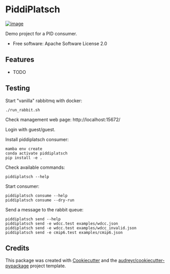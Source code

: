 # PiddiPlatsch

[![image](https://img.shields.io/pypi/v/piddiplatsch.svg)](https://pypi.python.org/pypi/piddiplatsch)


Demo project for a PID consumer.

-   Free software: Apache Software License 2.0

## Features

-   TODO

## Testing

Start "vanilla" rabbitmq with docker:

```
./run_rabbit.sh
```

Check management web page:
http://localhost:15672/

Login with guest/guest.

Install piddiplatsch consumer:

```
mamba env create
conda activate piddiplatsch
pip install -e .
```

Check available commands:
```
piddiplatsch --help
```

Start consumer:
```
piddiplatsch consume --help
piddiplatsch consume --dry-run
```

Send a message to the rabbit queue:
```
piddiplatsch send --help
piddiplatsch send -e wdcc.test examples/wdcc.json
piddiplatsch send -e wdcc.test examples/wdcc_invalid.json
piddiplatsch send -e cmip6.test examples/cmip6.json
```

## Credits

This package was created with
[Cookiecutter](https://github.com/audreyr/cookiecutter) and the
[audreyr/cookiecutter-pypackage](https://github.com/audreyr/cookiecutter-pypackage)
project template.
